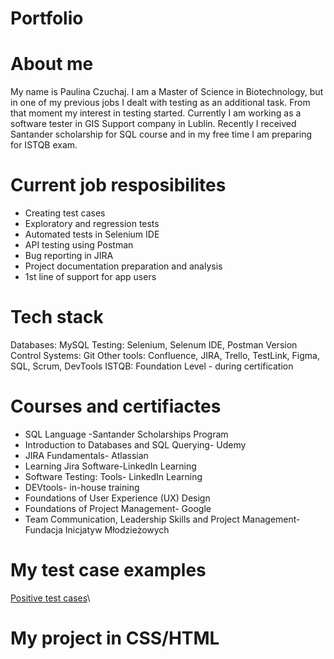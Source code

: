 # Portfolio
# About me 
My name is Paulina Czuchaj. I am a Master of Science in Biotechnology, but in one of my previous jobs I dealt with testing as an additional task. From that moment my interest in testing started. Currently I am working as a software tester in GIS Support company in Lublin. Recently I received Santander scholarship for SQL course and in my free time I am preparing for ISTQB exam.

# Current job resposibilites 
* Creating test cases
* Exploratory and regression tests 
* Automated tests in Selenium IDE 
* API testing using Postman
* Bug reporting in JIRA 
* Project documentation preparation and analysis
* 1st line of support for app users 

# Tech stack 
Databases: MySQL
Testing: Selenium, Selenum IDE, Postman
Version Control Systems: Git
Other tools: Confluence, JIRA, Trello, TestLink, Figma, SQL, Scrum, DevTools
ISTQB: Foundation Level - during certification


# Courses and certifiactes
* SQL Language -Santander Scholarships Program
* Introduction to Databases and SQL Querying- Udemy
* JIRA Fundamentals- Atlassian  
* Learning Jira Software-LinkedIn Learning
* Software Testing: Tools- LinkedIn Learning
* DEVtools- in-house training 
* Foundations of User Experience (UX) Design
* Foundations of Project Management- Google 
* Team Communication, Leadership Skills and Project Management-Fundacja Inicjatyw Młodzieżowych

# My test case examples
[Positive test cases](https://docs.google.com/document/d/1ho-UH3BU3c3q3g4pbaoWrF238O0MqoF1/edit#)\

# My project in CSS/HTML 

